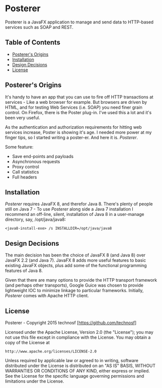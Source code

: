 # Posterer #

Posterer is a JavaFX application to manage and send data to HTTP-based services such as SOAP and REST.


## Table of Contents ##

- [Posterer's Origins](#posterers-origins)
- [Installation ](#installation)
- [Design Decisions ](#design-decisions)
- [License](#license)


## Posterer's Origins ##

It's handy to have an app that you can use to fire off HTTP transactions at services - Like a web browser for example. But browsers are driven by HTML, and for testing Web Services (i.e. SOAP) you need finer grain control. On Firefox, there is the Poster plug-in. I've used this a lot and it's been very useful. 

As the authentication and authorization requirements for hitting web services increase, Poster is showing it's age. I needed more power at my finger tips, so I started writing a poster-er. And here it is. _Posterer_.

Some feature:
* Save end-points and payloads
* Asynchronous requests
* Proxy control
* Call statistics
* Full headers


## Installation ##

_Posterer_ requires JavaFX 8, and therefor Java 8. There's plenty of people still on Java 7 - To use _Posterer_ along side a Java 7 installation I recommend an off-line, silent, installation of Java 8 in a user-manage directory, say, /opt/java/java8:

	<java8-install-exe> /s INSTALLDIR=/opt/java/java8


## Design Decisions ##

The main decision has been the choice of JavaFX 8 (and Java 8) over JavaFX 2.2 (and Java 7). JavaFX 8 adds more useful features to basic existing JavaFX objects, plus add some of the functional programming features of Java 8. 

Given that there are many options to provide the HTTP transport framework (and perhaps other transports), Google Guice was chosen to provide lightweight IOC to minimize linkage to particular frameworks. Initially, _Posterer_ comes with Apache HTTP client. 


## License ##

Posterer - Copyright 2015 technosf [https://github.com/technosf]

Licensed under the Apache License, Version 2.0 (the "License");
you may not use this file except in compliance with the License.
You may obtain a copy of the License at

	http://www.apache.org/licenses/LICENSE-2.0

Unless required by applicable law or agreed to in writing, software
distributed under the License is distributed on an "AS IS" BASIS,
WITHOUT WARRANTIES OR CONDITIONS OF ANY KIND, either express or implied.
See the License for the specific language governing permissions and
limitations under the License.